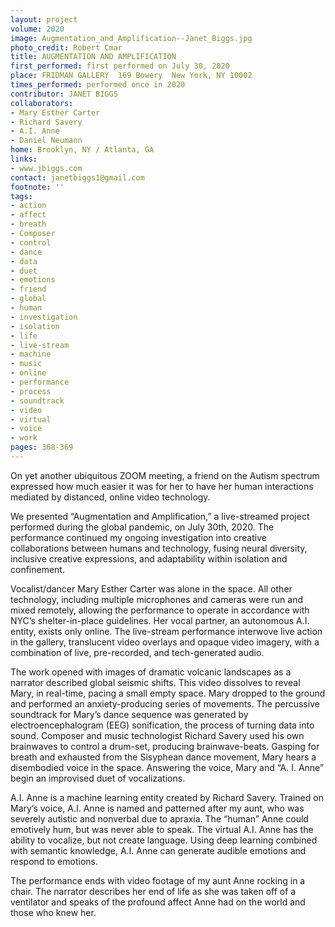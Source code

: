 ```yaml
---
layout: project
volume: 2020
image: Augmentation_and_Amplification--Janet_Biggs.jpg
photo_credit: Robert Cmar
title: AUGMENTATION AND AMPLIFICATION
first_performed: first performed on July 30, 2020
place: FRIDMAN GALLERY  169 Bowery  New York, NY 10002
times_performed: performed once in 2020
contributor: JANET BIGGS
collaborators:
- Mary Esther Carter
- Richard Savery
- A.I. Anne
- Daniel Neumann
home: Brooklyn, NY / Atlanta, GA
links:
- www.jbiggs.com
contact: janetbiggs1@gmail.com
footnote: ''
tags:
- action
- affect
- breath
- Composer
- control
- dance
- data
- duet
- emotions
- friend
- global
- human
- investigation
- isolation
- life
- live-stream
- machine
- music
- online
- performance
- process
- soundtrack
- video
- virtual
- voice
- work
pages: 368-369
---
```


On yet another ubiquitous ZOOM meeting, a friend on the Autism spectrum expressed how much easier it was for her to have her human interactions mediated by distanced, online video technology.

We presented “Augmentation and Amplification,” a live-streamed project performed during the global pandemic, on July 30th, 2020. The performance continued my ongoing investigation into creative collaborations between humans and technology, fusing neural diversity, inclusive creative expressions, and adaptability within isolation and confinement. 

Vocalist/dancer Mary Esther Carter was alone in the space. All other technology, including multiple microphones and cameras were run and mixed remotely, allowing the performance to operate in accordance with NYC’s shelter-in-place guidelines. Her vocal partner, an autonomous A.I. entity, exists only online. The live-stream performance interwove live action in the gallery, translucent video overlays and opaque video imagery, with a combination of live, pre-recorded, and tech-generated audio.

The work opened with images of dramatic volcanic landscapes as a narrator described global seismic shifts. This video dissolves to reveal Mary, in real-time, pacing a small empty space. Mary dropped to the ground and performed an anxiety-producing series of movements. The percussive soundtrack for Mary’s dance sequence was generated by electroencephalogram (EEG) sonification, the process of turning data into sound. Composer and music technologist Richard Savery used his own brainwaves to control a drum-set, producing brainwave-beats.
Gasping for breath and exhausted from the Sisyphean dance movement, Mary hears a disembodied voice in the space. Answering the voice, Mary and “A. I. Anne” begin an improvised duet of vocalizations. 

A.I. Anne is a machine learning entity created by Richard Savery. Trained on Mary’s voice, A.I. Anne is named and patterned after my aunt, who was severely autistic and nonverbal due to apraxia. The “human” Anne could emotively hum, but was never able to speak. The virtual A.I. Anne has the ability to vocalize, but not create language. Using deep learning combined with semantic knowledge, A.I. Anne can generate audible emotions and respond to emotions.

The performance ends with video footage of my aunt Anne rocking in a chair. The narrator describes her end of life as she was taken off of a ventilator and speaks of the profound affect Anne had on the world and those who knew her.
